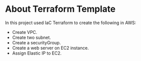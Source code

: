 # About Terraform Template

In this project used IaC Terraform to create the following in AWS:
- Create VPC.
- Create two subnet.
- Create a securityGroup.
- Create a web server on EC2 instance.
- Assign Elastic IP to EC2.
